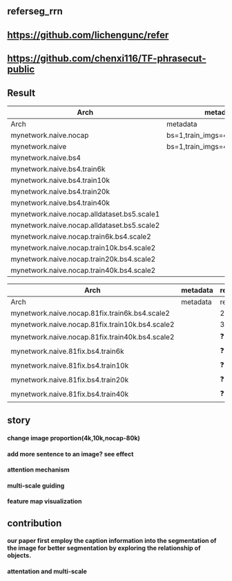 ## referseg_rrn

##  https://github.com/lichengunc/refer
##  https://github.com/chenxi116/TF-phrasecut-public

## Result

Arch|metadata|result|
|---|----|----|
Arch|metadata|result|
mynetwork.naive.nocap|bs=1,train_imgs=4k,val_imgs=1k|14.5|
mynetwork.naive|bs=1,train_imgs=4k,val_imgs=1k|22.3|
mynetwork.naive.bs4||25.6|
mynetwork.naive.bs4.train6k||28.97|
mynetwork.naive.bs4.train10k||33.27|
mynetwork.naive.bs4.train20k||37.2|
mynetwork.naive.bs4.train40k||42.24|
mynetwork.naive.nocap.alldataset.bs5.scale1||38.7|
mynetwork.naive.nocap.alldataset.bs5.scale2||37.8(epoch8)|
mynetwork.naive.nocap.train6k.bs4.scale2||26.4
mynetwork.naive.nocap.train10k.bs4.scale2||28.49|
mynetwork.naive.nocap.train20k.bs4.scale2||33.2|
mynetwork.naive.nocap.train40k.bs4.scale2||35.56|


Arch|metadata|result|
|---|----|----|
Arch|metadata|result|
mynetwork.naive.nocap.81fix.train6k.bs4.scale2||29.8|
mynetwork.naive.nocap.81fix.train10k.bs4.scale2||31.8|
mynetwork.naive.nocap.81fix.train40k.bs4.scale2||:question:|
mynetwork.naive.81fix.bs4.train6k||:question:|
mynetwork.naive.81fix.bs4.train10k||:question:|
mynetwork.naive.81fix.bs4.train20k||:question:|
mynetwork.naive.81fix.bs4.train40k||:question:|



## story

#### change image proportion(4k,10k,nocap-80k)
#### add more sentence to an image? see effect
#### attention mechanism
#### multi-scale guiding
#### feature map visualization

## contribution

#### our paper first employ the caption information into the segmentation of the image for better segmentation by exploring the relationship of objects.

#### attentation and multi-scale




